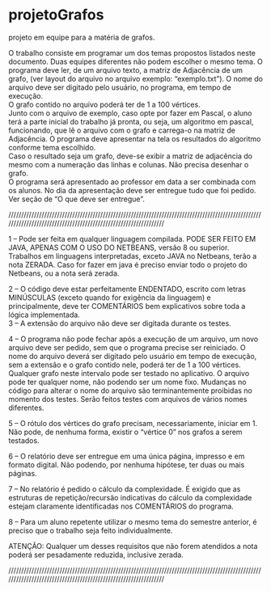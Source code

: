 # projetoGrafos
projeto em equipe para a matéria de grafos.

O trabalho consiste em programar um dos temas propostos listados neste documento.  Duas equipes diferentes não podem escolher o mesmo tema. O programa deve ler, de  um arquivo texto, a matriz de Adjacência de um grafo, (ver layout do arquivo no  arquivo exemplo: “exemplo.txt”). O nome do arquivo deve ser digitado pelo usuário, no  programa, em tempo de execução.  
O grafo contido no arquivo poderá ter de 1 a 100 vértices.  
Junto com o arquivo de exemplo, caso opte por fazer em Pascal, o aluno terá a parte  inicial do trabalho já pronta, ou seja, um algoritmo em pascal, funcionando, que lê o  arquivo com o grafo e carrega-o na matriz de Adjacência. O programa deve apresentar  na tela os resultados do algoritmo conforme tema escolhido.  
Caso o resultado seja um grafo, deve-se exibir a matriz de adjacência do mesmo com a  numeração das linhas e colunas. Não precisa desenhar o grafo.  
O programa será apresentado ao professor em data a ser combinada com os alunos. No  dia da apresentação deve ser entregue tudo que foi pedido. Ver seção de “O que deve  ser entregue”. 

////////////////////////////////////////////////////////////////////////////////////////////////////////////////////////////////////////////////////////////////

1 – Pode ser feita em qualquer linguagem compilada. PODE SER FEITO EM JAVA,  APENAS COM O USO DO NETBEANS, versão 8 ou superior. Trabalhos em  linguagens interpretadas, exceto JAVA no Netbeans, terão a nota ZERADA. Caso for  fazer em java é preciso enviar todo o projeto do Netbeans, ou a nota será zerada.  


2 – O código deve estar perfeitamente ENDENTADO, escrito com letras  MINÚSCULAS (exceto quando for exigência da linguagem) e principalmente, deve ter  COMENTÁRIOS bem explicativos sobre toda a lógica implementada.  
3 – A extensão do arquivo não deve ser digitada durante os testes.  


4 – O programa não pode fechar após a execução de um arquivo, um novo arquivo deve  ser pedido, sem que o programa precise ser reiniciado. O nome do arquivo deverá ser  digitado pelo usuário em tempo de execução, sem a extensão e o grafo contido nele,  poderá ter de 1 a 100 vértices. Qualquer grafo neste intervalo pode ser testado no  aplicativo. O arquivo pode ter qualquer nome, não podendo ser um nome fixo. 
Mudanças no código para alterar o nome do arquivo são terminantemente proibidas no  momento dos testes. Serão feitos testes com arquivos de vários nomes diferentes.  


5 – O rótulo dos vértices do grafo precisam, necessariamente, iniciar em 1. Não pode,  de nenhuma forma, existir o “vértice 0” nos grafos a serem testados.  


6 – O relatório deve ser entregue em uma única página, impresso e em formato digital.  Não podendo, por nenhuma hipótese, ter duas ou mais páginas.  


7 – No relatório é pedido o cálculo da complexidade. É exigido que as estruturas de  repetição/recursão indicativas do cálculo da complexidade estejam claramente  identificadas nos COMENTÁRIOS do programa.  


8 – Para um aluno repetente utilizar o mesmo tema do semestre anterior, é preciso que o  trabalho seja feito individualmente.  


ATENÇÃO: Qualquer um desses requisitos que não forem atendidos a nota poderá ser  pesadamente reduzida, inclusive zerada. 

////////////////////////////////////////////////////////////////////////////////////////////////////////////////////////////////////////////////////////////////
